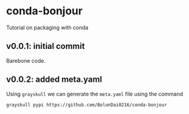 # conda-bonjour

Tutorial on packaging with conda 

## v0.0.1: initial commit

Barebone code.

## v0.0.2: added meta.yaml

Using `grayskull` we can generate the `meta.yaml` file using the command

```bash
grayskull pypi https://github.com/BolunDai0216/conda-bonjour
```